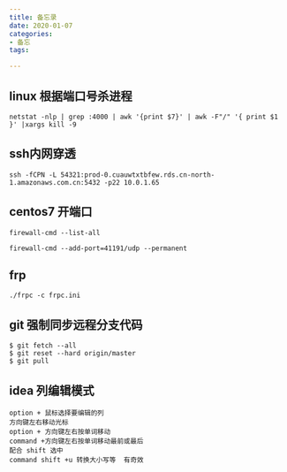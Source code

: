 ```yaml
---
title: 备忘录
date: 2020-01-07
categories:
- 备忘
tags:

---
```


## linux 根据端口号杀进程

```
netstat -nlp | grep :4000 | awk '{print $7}' | awk -F"/" '{ print $1 }' |xargs kill -9

```
<!-- more-->
## ssh内网穿透

```
ssh -fCPN -L 54321:prod-0.cuauwtxtbfew.rds.cn-north-1.amazonaws.com.cn:5432 -p22 10.0.1.65

```

##  centos7 开端口

```
firewall-cmd --list-all

firewall-cmd --add-port=41191/udp --permanent
```

## frp 

```
./frpc -c frpc.ini

```

## git 强制同步远程分支代码
```
$ git fetch --all
$ git reset --hard origin/master 
$ git pull
```

## idea 列编辑模式

```
option + 鼠标选择要编辑的列
方向键左右移动光标
option + 方向键左右按单词移动
command +方向键左右按单词移动最前或最后
配合 shift 选中 
command shift +u 转换大小写等  有奇效

```

